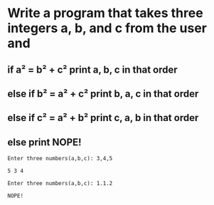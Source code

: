 # Write a program that takes three integers a, b, and c from the user and

## if a² = b² + c² print a, b, c in that order
## else if b² = a² + c² print b, a, c in that order
## else if c² = a² + b² print c, a, b in that order

## else print NOPE!

```
Enter three numbers(a,b,c): 3,4,5

5 3 4

Enter three numbers(a,b,c): 1.1.2

NOPE!

```

